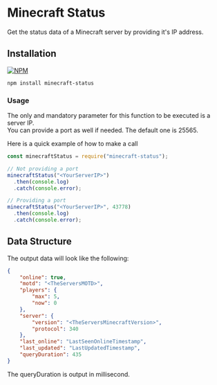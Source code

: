 # Minecraft Status
Get the status data of a Minecraft server by providing it's IP address.

## Installation

[![NPM](https://nodei.co/npm/minecraft-status.png)](https://nodei.co/npm/minecraft-status/)

```
npm install minecraft-status
```

### Usage

The only and mandatory parameter for this function to be executed is a server IP.  
You can provide a port as well if needed. The default one is 25565.

Here is a quick example of how to make a call
```javascript
const minecraftStatus = require("minecraft-status");

// Not providing a port
minecraftStatus("<YourServerIP>")
  .then(console.log)
  .catch(console.error);

// Providing a port
minecraftStatus("<YourServerIP>", 43778)
  .then(console.log)
  .catch(console.error);
```

## Data Structure
The output data will look like the following:
```json
{
    "online": true,
    "motd": "<TheServersMOTD>",
    "players": {
        "max": 5,
        "now": 0
    },
    "server": {
        "version": "<TheServersMinecraftVersion>",
        "protocol": 340
    },
    "last_online": "LastSeenOnlineTimestamp",
    "last_updated": "LastUpdatedTimestamp",
    "queryDuration": 435
}
```
The queryDuration is output in millisecond.